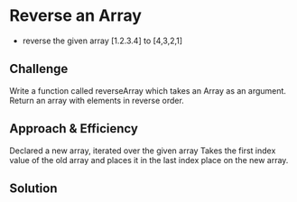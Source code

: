 # Reverse an Array
<!-- Short summary or background information -->
- reverse the given array [1.2.3.4] to [4,3,2,1]

## Challenge
<!-- Description of the challenge -->
Write a function called reverseArray which takes an Array as an argument. Return an array with elements in reverse order.

## Approach & Efficiency
<!-- What approach did you take? Why? What is the Big O space/time for this approach? -->
Declared a new array,
iterated over the given array
Takes the first index value of the old array and places it in the last index place on the new array.


## Solution
<!-- Embedded whiteboard image -->
